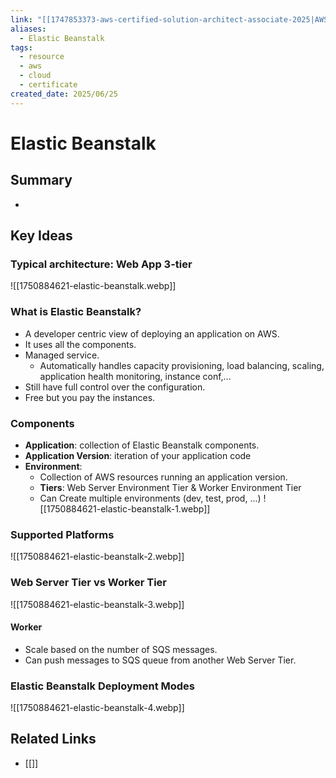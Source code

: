 ```yaml
---
link: "[[1747853373-aws-certified-solution-architect-associate-2025|AWS Certified Solution Architect Associate 2025]]"
aliases:
  - Elastic Beanstalk
tags:
  - resource
  - aws
  - cloud
  - certificate
created_date: 2025/06/25
---
```

# Elastic Beanstalk
## Summary
- 
## Key Ideas
### Typical architecture: Web App 3-tier
![[1750884621-elastic-beanstalk.webp]]
### What is Elastic Beanstalk?
- A developer centric view of deploying an application on AWS.
- It uses all the components.
- Managed service.
	- Automatically handles capacity provisioning, load balancing, scaling, application health monitoring, instance conf,...
- Still have full control over the configuration.
- Free but you pay the instances.
### Components
- **Application**: collection of Elastic Beanstalk components.
- **Application Version**: iteration of your application code
- **Environment**:
	- Collection of AWS resources running an application version.
	- **Tiers**: Web Server Environment Tier & Worker Environment Tier
	- Can Create multiple environments (dev, test, prod, ...)
![[1750884621-elastic-beanstalk-1.webp]]
### Supported Platforms
![[1750884621-elastic-beanstalk-2.webp]]
### Web Server Tier vs Worker Tier
![[1750884621-elastic-beanstalk-3.webp]]
#### Worker
- Scale based on the number of SQS messages.
- Can push messages to SQS queue from another Web Server Tier.
### Elastic Beanstalk Deployment Modes
![[1750884621-elastic-beanstalk-4.webp]]
## Related Links
- [[]]
